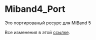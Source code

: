 # Miband4_Port
Это портированый  ресурс для MiBand 5 



Все изменения в этой [ссылке]([https://pages.github.com/](https://github.com/luckusmi/Miband4_Port/blob/main/Edit)https://github.com/luckusmi/Miband4_Port/blob/main/Edit).

